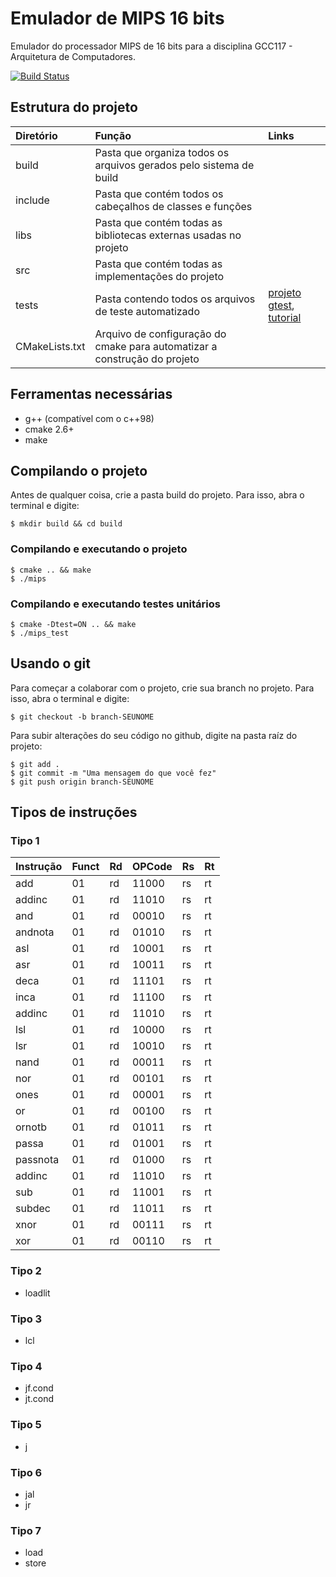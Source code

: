 # Emulador de MIPS 16 bits
Emulador do processador MIPS de 16 bits para a disciplina GCC117 - Arquitetura de Computadores.

[![Build Status](https://travis-ci.org/mathnogueira/mips.svg?branch=master)](https://travis-ci.org/mathnogueira/mips)

## Estrutura do projeto

| Diretório		| Função																| Links		|
| :-----------  |:--------------------------------------------------------------------- | :-------- |
| build			| Pasta que organiza todos os arquivos gerados pelo sistema de build    |           |
| include 		| Pasta que contém todos os cabeçalhos de classes e funções				|			|
| libs			| Pasta que contém todas as bibliotecas externas usadas no projeto		|			|
| src			| Pasta que contém todas as implementações do projeto					|			|
| tests			| Pasta contendo todos os arquivos de teste automatizado				| [projeto gtest](https://github.com/google/googletest),  [tutorial](http://www.ibm.com/developerworks/aix/library/au-googletestingframework.html) |
| CMakeLists.txt| Arquivo de configuração do cmake para automatizar a construção do projeto|        |

## Ferramentas necessárias
* g++ (compatível com o c++98)
* cmake 2.6+
* make

## Compilando o projeto

Antes de qualquer coisa, crie a pasta build do projeto. Para isso, abra o terminal
e digite:
```shell
$ mkdir build && cd build
```

### Compilando e executando o projeto
```shell
$ cmake .. && make
$ ./mips
```

### Compilando e executando testes unitários
```shell
$ cmake -Dtest=ON .. && make
$ ./mips_test
```

## Usando o git

Para começar a colaborar com o projeto, crie sua branch no projeto. Para isso, abra o terminal
e digite:

```shell
$ git checkout -b branch-SEUNOME
```

Para subir alterações do seu código no github, digite na pasta raíz do projeto:

```shell
$ git add .
$ git commit -m "Uma mensagem do que você fez"
$ git push origin branch-SEUNOME
```

## Tipos de instruções

### Tipo 1
| Instrução | Funct | Rd | OPCode | Rs | Rt |
| ----------|-------|----|--------|----|----|
| add       | 01    | rd | 11000  | rs | rt |
| addinc    | 01    | rd | 11010  | rs | rt |
| and       | 01    | rd | 00010  | rs | rt |
| andnota   | 01    | rd | 01010  | rs | rt |
| asl       | 01    | rd | 10001  | rs | rt |
| asr       | 01    | rd | 10011  | rs | rt |
| deca      | 01    | rd | 11101  | rs | rt |
| inca      | 01    | rd | 11100  | rs | rt |
| addinc    | 01    | rd | 11010  | rs | rt |
| lsl       | 01    | rd | 10000  | rs | rt |
| lsr       | 01    | rd | 10010  | rs | rt |
| nand      | 01    | rd | 00011  | rs | rt |
| nor       | 01    | rd | 00101  | rs | rt |
| ones      | 01    | rd | 00001  | rs | rt |
| or        | 01    | rd | 00100  | rs | rt |
| ornotb    | 01    | rd | 01011  | rs | rt |
| passa     | 01    | rd | 01001  | rs | rt |
| passnota  | 01    | rd | 01000  | rs | rt |
| addinc    | 01    | rd | 11010  | rs | rt |
| sub       | 01    | rd | 11001  | rs | rt |
| subdec    | 01    | rd | 11011  | rs | rt |
| xnor      | 01    | rd | 00111  | rs | rt |
| xor       | 01    | rd | 00110  | rs | rt |

### Tipo 2
- loadlit

### Tipo 3
- lcl

### Tipo 4
- jf.cond
- jt.cond

### Tipo 5
- j

### Tipo 6
- jal
- jr

### Tipo 7
- load
- store
